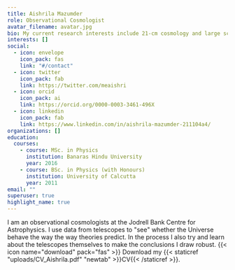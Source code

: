 ```yaml
---
title: Aishrila Mazumder
role: Observational Cosmologist
avatar_filename: avatar.jpg
bio: My current research interests include 21-cm cosmology and large scale structures in the Universe.
interests: []
social:
  - icon: envelope
    icon_pack: fas
    link: "#/contact"
  - icon: twitter
    icon_pack: fab
    link: https://twitter.com/meaishri
  - icon: orcid
    icon_pack: ai
    link: https://orcid.org/0000-0003-3461-496X
  - icon: linkedin
    icon_pack: fab
    link: https://www.linkedin.com/in/aishrila-mazumder-211104a4/
organizations: []
education:
  courses:
    - course: MSc. in Physics
      institution: Banaras Hindu University
      year: 2016
    - course: BSc. in Physics (with Honours)
      institution: University of Calcutta
      year: 2011
email: ""
superuser: true
highlight_name: true
---
```

I am an observational cosmologists at the Jodrell Bank Centre for Astrophysics. I use data from telescopes to "see" whether the Universe behave the way the way theories predict. In the process I also try and learn about the telescopes themselves to make the conclusions I draw robust.
{{< icon name="download" pack="fas" >}} Download my {{< staticref "uploads/CV_Aishrila.pdf" "newtab" >}}CV{{< /staticref >}}.
